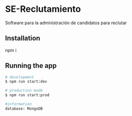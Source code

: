 # SE-Reclutamiento
Software para la administración de candidatos para reclutar


## Installation
npm i

## Running the app

```bash
# development
$ npm run start:dev

# production mode
$ npm run start:prod

#information
database: MongoDB
